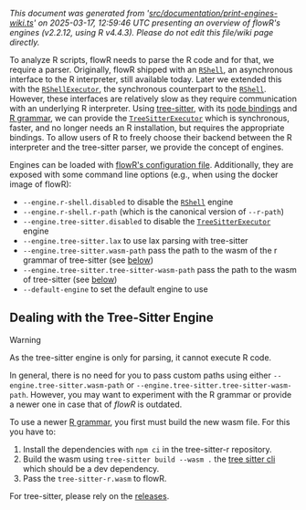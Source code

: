 _This document was generated from '[src/documentation/print-engines-wiki.ts](https://github.com/flowr-analysis/flowr/tree/main//src/documentation/print-engines-wiki.ts)' on 2025-03-17, 12:59:46 UTC presenting an overview of flowR's engines (v2.2.12, using R v4.4.3). Please do not edit this file/wiki page directly._

To analyze R scripts, flowR needs to parse the R code and for that, we require a parser.
Originally, flowR shipped with an [<code><span title="The RShell represents an interactive session with the R interpreter. You can configure it by RShellOptions .  At the moment we are using a live R session (and not networking etc.) to communicate with R easily, which allows us to install packages etc. However, this might and probably will change in the future (leaving this as a legacy mode :D)">RShell</span></code>](https://github.com/flowr-analysis/flowr/tree/main//src/r-bridge/shell.ts#L140), an asynchronous interface to the R interpreter, still available today.
Later we extended this with the [<code><span title="This is a synchronous alternative to the RShell . Please be aware that using this is expensive. Every request effectively causes a new initialization of the R interpreter.  With this class you can run(command) commands, that are potentially decorated with prerequisites . For compatibility, we provide parse(request) and rVersion() .">RShellExecutor</span></code>](https://github.com/flowr-analysis/flowr/tree/main//src/r-bridge/shell-executor.ts#L25), the synchronous counterpart to the [<code><span title="The RShell represents an interactive session with the R interpreter. You can configure it by RShellOptions .  At the moment we are using a live R session (and not networking etc.) to communicate with R easily, which allows us to install packages etc. However, this might and probably will change in the future (leaving this as a legacy mode :D)">RShell</span></code>](https://github.com/flowr-analysis/flowr/tree/main//src/r-bridge/shell.ts#L140).
However, these interfaces are relatively slow as they require communication with an underlying R interpreter. 
Using [tree-sitter](https://tree-sitter.github.io/tree-sitter/), with its [node bindings](https://github.com/tree-sitter/node-tree-sitter)
and [R grammar](https://github.com/r-lib/tree-sitter-r), we can provide the [<code><span title="Synchronous and (way) faster alternative to the RShell using tree-sitter.">TreeSitterExecutor</span></code>](https://github.com/flowr-analysis/flowr/tree/main//src/r-bridge/lang-4.x/tree-sitter/tree-sitter-executor.ts#L16) which
is synchronous, faster, and no longer needs an R installation, but requires the appropriate bindings.
To allow users of R to freely choose their backend between the R interpreter and the tree-sitter parser,
we provide the concept of engines. 

Engines can be loaded with [flowR's configuration file](https://github.com/flowr-analysis/flowr/wiki/Interface#configuring-flowr). Additionally, they
are exposed with some command line options (e.g., when using the docker image of flowR):

- <span title="Description (Command Line Argument): Disable the R shell engine">`--engine.r-shell.disabled`</span> to disable the [<code><span title="The RShell represents an interactive session with the R interpreter. You can configure it by RShellOptions .  At the moment we are using a live R session (and not networking etc.) to communicate with R easily, which allows us to install packages etc. However, this might and probably will change in the future (leaving this as a legacy mode :D)">RShell</span></code>](https://github.com/flowr-analysis/flowr/tree/main//src/r-bridge/shell.ts#L140) engine
- <span title="Description (Command Line Argument): The path to the R executable to use. Defaults to your PATH.">`--engine.r-shell.r-path`</span> (which is the canonical version of <span title="Description (Command Line Argument): The path to the R executable to use. Defaults to your PATH. This option is being phased out in favor of the engine configuration option &quot;engine.r-shell.r-path&quot;, which should be used instead.">`--r-path`</span>)
- <span title="Description (Command Line Argument): Disable the tree-sitter engine">`--engine.tree-sitter.disabled`</span> to disable the [<code><span title="Synchronous and (way) faster alternative to the RShell using tree-sitter.">TreeSitterExecutor</span></code>](https://github.com/flowr-analysis/flowr/tree/main//src/r-bridge/lang-4.x/tree-sitter/tree-sitter-executor.ts#L16) engine
- <span title="Description (Command Line Argument): Use the lax parser for parsing R code (allowing for syntax errors).">`--engine.tree-sitter.lax`</span> to use lax parsing with tree-sitter
- <span title="Description (Command Line Argument): The path to the tree-sitter-r WASM binary to use. Defaults to the one shipped with flowR.">`--engine.tree-sitter.wasm-path`</span> pass the path to the wasm of the r grammar of tree-sitter (see [below](#tree-sitter))
- <span title="Description (Command Line Argument): The path to the tree-sitter WASM binary to use. Defaults to the path specified by the tree-sitter package.">`--engine.tree-sitter.tree-sitter-wasm-path`</span> pass the path to the wasm of tree-sitter (see [below](#tree-sitter))
- <span title="Description (Command Line Argument): The default engine to use for interacting with R code. If this is undefined, an arbitrary engine from the specified list will be used.">`--default-engine`</span> to set the default engine to use

<a id="tree-sitter"></a>
## Dealing with the Tree-Sitter Engine


> [!WARNING]
> As the tree-sitter engine is only for parsing, it cannot execute R code.


In general, there is no need for you to pass custom paths using either 
<span title="Description (Command Line Argument): The path to the tree-sitter-r WASM binary to use. Defaults to the one shipped with flowR.">`--engine.tree-sitter.wasm-path`</span> or
<span title="Description (Command Line Argument): The path to the tree-sitter WASM binary to use. Defaults to the path specified by the tree-sitter package.">`--engine.tree-sitter.tree-sitter-wasm-path`</span>.
However, you may want to experiment with the R grammar or provide a newer
one in case that of _flowR_ is outdated. 

To use a newer [R grammar](https://github.com/r-lib/tree-sitter-r),
you first must build the new wasm file. For this you have to:

1. Install the dependencies with `npm ci` in the tree-sitter-r repository.
2. Build the wasm using `tree-sitter build --wasm .` the [tree sitter cli](https://github.com/tree-sitter/tree-sitter)
   which should be a dev dependency.
3. Pass the `tree-sitter-r.wasm` to flowR. 

For tree-sitter, please rely on the [releases](https://github.com/tree-sitter/tree-sitter/releases).


